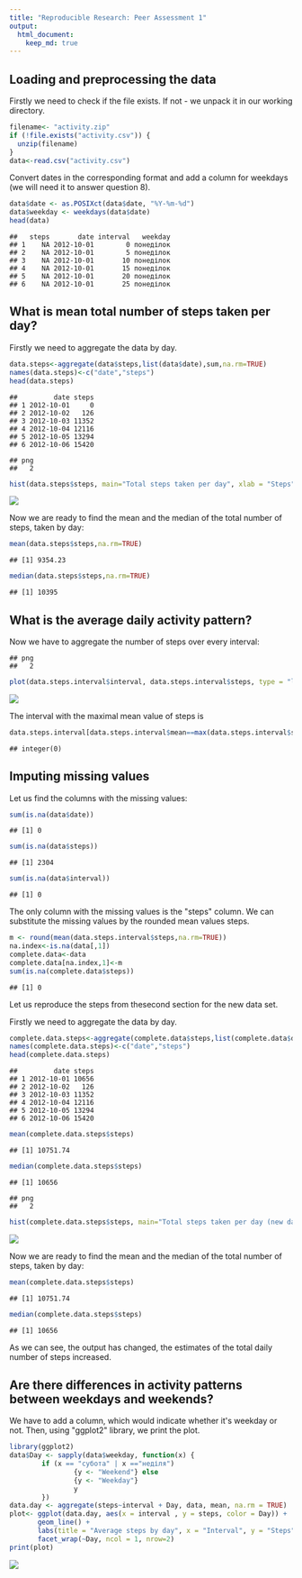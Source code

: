 ```yaml
---
title: "Reproducible Research: Peer Assessment 1"
output: 
  html_document:
    keep_md: true
---
```



## Loading and preprocessing the data

Firstly we need to check if the file exists. If not - we unpack it in our working directory. 

```r
filename<- "activity.zip"
if (!file.exists("activity.csv")) { 
  unzip(filename) 
}
data<-read.csv("activity.csv")
```

Convert dates in the corresponding format and add a column for weekdays (we will need it to answer question 8).

```r
data$date <- as.POSIXct(data$date, "%Y-%m-%d")
data$weekday <- weekdays(data$date)
head(data)
```

```
##   steps       date interval   weekday
## 1    NA 2012-10-01        0 понеділок
## 2    NA 2012-10-01        5 понеділок
## 3    NA 2012-10-01       10 понеділок
## 4    NA 2012-10-01       15 понеділок
## 5    NA 2012-10-01       20 понеділок
## 6    NA 2012-10-01       25 понеділок
```

## What is mean total number of steps taken per day?
Firstly we need to aggregate the data by day.

```r
data.steps<-aggregate(data$steps,list(data$date),sum,na.rm=TRUE)
names(data.steps)<-c("date","steps")
head(data.steps)
```

```
##         date steps
## 1 2012-10-01     0
## 2 2012-10-02   126
## 3 2012-10-03 11352
## 4 2012-10-04 12116
## 5 2012-10-05 13294
## 6 2012-10-06 15420
```

```
## png 
##   2
```

```r
hist(data.steps$steps, main="Total steps taken per day", xlab = "Steps", col="green",ylim=c(0,10), breaks = seq(0,25000, by=1000))
```

![](PA1_template_files/figure-html/unnamed-chunk-5-1.png)<!-- -->
  
  Now we are ready to find the mean and the median of the total number of steps, taken by day:

```r
mean(data.steps$steps,na.rm=TRUE)
```

```
## [1] 9354.23
```

```r
median(data.steps$steps,na.rm=TRUE)
```

```
## [1] 10395
```
## What is the average daily activity pattern?
Now we have to aggregate the number of steps over every interval:

```
## png 
##   2
```


```r
plot(data.steps.interval$interval, data.steps.interval$steps, type = "l", lwd = 2, xlab="Interval", ylab="Steps", main="Average number of steps per interval")
```

![](PA1_template_files/figure-html/unnamed-chunk-8-1.png)<!-- -->

The interval with the maximal mean value of steps is

```r
data.steps.interval[data.steps.interval$mean==max(data.steps.interval$steps,na.rm=TRUE),][[1]]
```

```
## integer(0)
```

## Imputing missing values
Let us find the columns with the missing values:

```r
sum(is.na(data$date))
```

```
## [1] 0
```

```r
sum(is.na(data$steps))
```

```
## [1] 2304
```

```r
sum(is.na(data$interval))
```

```
## [1] 0
```
  
The only column with the missing values is the "steps" column. We can substitute the missing values by the rounded mean values steps.

```r
m <- round(mean(data.steps.interval$steps,na.rm=TRUE))
na.index<-is.na(data[,1])
complete.data<-data
complete.data[na.index,1]<-m
sum(is.na(complete.data$steps))
```

```
## [1] 0
```

Let us reproduce the steps from thesecond section for the new data set.

Firstly we need to aggregate the data by day.

```r
complete.data.steps<-aggregate(complete.data$steps,list(complete.data$date),sum,na.rm=TRUE)
names(complete.data.steps)<-c("date","steps")
head(complete.data.steps)
```

```
##         date steps
## 1 2012-10-01 10656
## 2 2012-10-02   126
## 3 2012-10-03 11352
## 4 2012-10-04 12116
## 5 2012-10-05 13294
## 6 2012-10-06 15420
```

```r
mean(complete.data.steps$steps)
```

```
## [1] 10751.74
```

```r
median(complete.data.steps$steps)
```

```
## [1] 10656
```

```
## png 
##   2
```

```r
hist(complete.data.steps$steps, main="Total steps taken per day (new data)", xlab = "Steps", col="green",ylim=c(0,20), breaks = seq(0,25000, by=1000))
```

![](PA1_template_files/figure-html/unnamed-chunk-14-1.png)<!-- -->
  
  Now we are ready to find the mean and the median of the total number of steps, taken by day:

```r
mean(complete.data.steps$steps)
```

```
## [1] 10751.74
```

```r
median(complete.data.steps$steps)
```

```
## [1] 10656
```
  
As we can see, the output has changed, the estimates of the total daily number of steps increased.



## Are there differences in activity patterns between weekdays and weekends?
We have to add a column, which would indicate whether it's weekday or not. Then, using "ggplot2" library, we print the plot.


```r
library(ggplot2)
data$Day <- sapply(data$weekday, function(x) {
        if (x == "субота" | x =="неділя") 
                {y <- "Weekend"} else 
                {y <- "Weekday"}
                y
        })
data.day <- aggregate(steps~interval + Day, data, mean, na.rm = TRUE)
plot<- ggplot(data.day, aes(x = interval , y = steps, color = Day)) +
       geom_line() +
       labs(title = "Average steps by day", x = "Interval", y = "Steps") +
       facet_wrap(~Day, ncol = 1, nrow=2) 
print(plot)
```

![](PA1_template_files/figure-html/unnamed-chunk-16-1.png)<!-- -->

